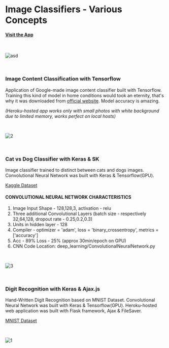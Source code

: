 # Image Classifiers - Various Concepts

#### [Visit the App](https://www.unflasked.com/)

<br>

![asd](https://user-images.githubusercontent.com/26208598/84371745-072b9500-abd2-11ea-9b2b-377a3ffa1a81.PNG)

<br>




### Image Content Classification with Tensorflow

Application of Google-made image content classifier built with Tensorflow. Training this kind of model in home conditions would took an eternity, that's why it was downloaded from 
[official website](https://www.tensorflow.org/tutorials/images/image_recognition). Model accuracy is amazing.

*(Heroku-hosted app works only with small photos with white background due to limited memory, works perfect on local hosts)*

<br>

![2](https://user-images.githubusercontent.com/26208598/56462833-c49d6c80-63c1-11e9-97d0-5aac4af81aea.JPG)


<br>


### Cat vs Dog Classifier with Keras & SK

Image classifier trained to distinct between cats and dogs images. Convolutional Neural Network was built with Keras & Tensorflow(GPU).

[Kaggle Dataset](https://www.kaggle.com/c/dogs-vs-cats/data)


#### CONVOLUTIONAL NEURAL NETWORK CHARACTERISTICS

1. Image Input Shape - 128,128,3, activation - relu
2. Three additional Convolutional Layers (batch size - respectively 32,64,128, dropout rate - 0.25,0.2,0.3)
3. Units in hidden layer - 128
4. Compiler - optimizer = 'adam', loss = 'binary_crossentropy', metrics = ['accuracy']
5. Acc - 89% Loss - 25% (approx 30min/epoch on GPU)
6. CNN Code Location: deep_learning/ConvolutionalNeuralNetwork.py

<br>

![3](https://user-images.githubusercontent.com/26208598/56462834-c49d6c80-63c1-11e9-9234-6c322ab1fb30.JPG)


<br>


### Digit Recognition with Keras & Ajax.js

Hand-Written Digit Recognition based on MNIST Dataset. Convolutional Neural Network was built with Keras & Tensorflow(GPU). 
Heroku-hosted web application was built with Flask framework, Ajax & FileSaver. 

[MNIST Dataset](http://yann.lecun.com/exdb/mnist/)

<br>

![1](https://user-images.githubusercontent.com/26208598/56584552-dd7d6c00-65d3-11e9-9de9-378c02bac71f.JPG)


<br>

